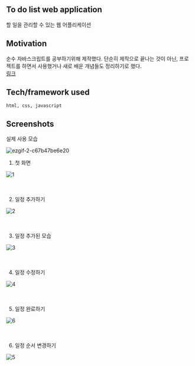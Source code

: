 
## To do list web application
할 일을 관리할 수 있는 웹 어플리케이션

## Motivation
순수 자바스크립트를 공부하기위해 제작했다. 단순히 제작으로 끝나는 것이 아닌, 프로젝트를 하면서 사용했거나 새로 배운 개념들도 정리하기로 했다.
<br>
[링크](https://nohtaesang.tistory.com/14)

## Tech/framework used
```
html, css, javascript
```

## Screenshots
실제 사용 모습

![ezgif-2-c67b47be6e20](https://user-images.githubusercontent.com/31440203/54866624-91af8b00-4db9-11e9-9be3-25946775e420.gif)

1. 첫 화면

![1](https://user-images.githubusercontent.com/31440203/54866419-c53ce600-4db6-11e9-9b17-c8459af33542.png)
<br><br><br>

2. 일정 추가하기

![2](https://user-images.githubusercontent.com/31440203/54866420-c53ce600-4db6-11e9-8303-83485b5610ca.png)
<br><br><br>

3. 일정 추가된 모습

![3](https://user-images.githubusercontent.com/31440203/54866422-c5d57c80-4db6-11e9-8bea-7eca0d958b4b.png)
<br><br><br>

4. 일정 수정하기

![4](https://user-images.githubusercontent.com/31440203/54866423-c5d57c80-4db6-11e9-81ea-e40f500b0773.png)
<br><br><br>

5. 일정 완료하기

![6](https://user-images.githubusercontent.com/31440203/54866574-cec74d80-4db8-11e9-96f6-768f0b33736a.png)
<br><br><br>

6. 일정 순서 변경하기

![5](https://user-images.githubusercontent.com/31440203/54866424-c5d57c80-4db6-11e9-8828-38ea8ad21b49.gif)
<br><br><br>
